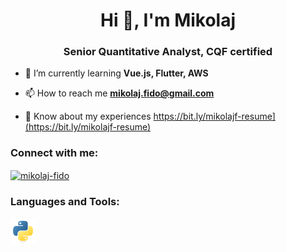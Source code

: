 <h1 align="center">Hi 👋, I'm Mikolaj</h1>
<h3 align="center">Senior Quantitative Analyst, CQF certified</h3>

- 🌱 I’m currently learning **Vue.js, Flutter, AWS**

- 📫 How to reach me **mikolaj.fido@gmail.com**

- 📄 Know about my experiences https://bit.ly/mikolajf-resume](https://bit.ly/mikolajf-resume)

<h3 align="left">Connect with me:</h3>
<p align="left">
<a href="https://linkedin.com/in/mikolaj-fido" target="blank"><img align="center" src="https://raw.githubusercontent.com/rahuldkjain/github-profile-readme-generator/master/src/images/icons/Social/linked-in-alt.svg" alt="mikolaj-fido" height="30" width="40" /></a>
</p>

<h3 align="left">Languages and Tools:</h3>
<p align="left"> <a href="https://www.python.org" target="_blank" rel="noreferrer"> <img src="https://raw.githubusercontent.com/devicons/devicon/master/icons/python/python-original.svg" alt="python" width="40" height="40"/> </a> </p>
